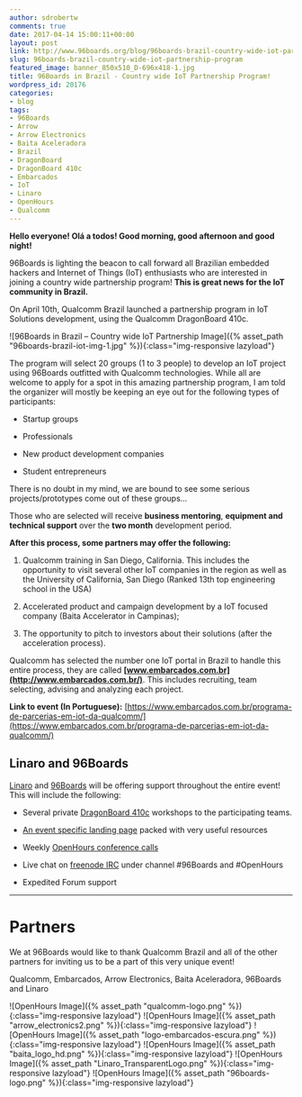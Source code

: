 ```yaml
---
author: sdrobertw
comments: true
date: 2017-04-14 15:00:11+00:00
layout: post
link: http://www.96boards.org/blog/96boards-brazil-country-wide-iot-partnership-program/
slug: 96boards-brazil-country-wide-iot-partnership-program
featured_image: banner_850x510_D-696x418-1.jpg
title: 96Boards in Brazil - Country wide IoT Partnership Program!
wordpress_id: 20176
categories:
- blog
tags:
- 96Boards
- Arrow
- Arrow Electronics
- Baita Aceleradora
- Brazil
- DragonBoard
- DragonBoard 410c
- Embarcados
- IoT
- Linaro
- OpenHours
- Qualcomm
---
```


**Hello everyone! Olá a todos! Good morning, good afternoon and good night!**

96Boards is lighting the beacon to call forward all Brazilian embedded hackers and Internet of Things (IoT) enthusiasts who are interested in joining a country wide partnership program! **This is great news for the IoT community in Brazil.**

On April 10th, Qualcomm Brazil launched a partnership program in IoT Solutions development, using the Qualcomm DragonBoard 410c.

![96Boards in Brazil – Country wide IoT Partnership Image]({% asset_path "96boards-brazil-iot-img-1.jpg" %}){:class="img-responsive lazyload"}

The program will select 20 groups (1 to 3 people) to develop an IoT project using 96Boards outfitted with Qualcomm technologies. While all are welcome to apply for a spot in this amazing partnership program, I am told the organizer will mostly be keeping an eye out for the following types of participants:




  * Startup groups


  * Professionals


  * New product development companies


  * Student entrepreneurs


There is no doubt in my mind, we are bound to see some serious projects/prototypes come out of these groups...

Those who are selected will receive **business mentoring**, **equipment and technical support** over the **two month** development period.

**After this process, some partners may offer the following:**




  1. Qualcomm training in San Diego, California. This includes the opportunity to visit several other IoT companies in the region as well as the University of California, San Diego (Ranked 13th top engineering school in the USA)


  2. Accelerated product and campaign development by a IoT focused company (Baita Accelerator in Campinas);


  3. The opportunity to pitch to investors about their solutions (after the acceleration process).


Qualcomm has selected the number one IoT portal in Brazil to handle this entire process, they are called **[www.embarcados.com.br](http://www.embarcados.com.br/)**. This includes recruiting, team selecting, advising and analyzing each project.

**Link to event (In Portuguese):** [https://www.embarcados.com.br/programa-de-parcerias-em-iot-da-qualcomm/](https://www.embarcados.com.br/programa-de-parcerias-em-iot-da-qualcomm/)


## Linaro and 96Boards


[Linaro](https://www.linaro.org/) and [96Boards](http://www.96boards.org/) will be offering support throughout the entire event! This will include the following:




  * Several private [DragonBoard 410c](http://www.96boards.org/product/dragonboard410c/) workshops to the participating teams.


  * [An event specific landing page](http://www.96boards.org/go/db410c-partnership-brazil/) packed with very useful resources


  * Weekly [OpenHours conference calls](http://www.96boards.org/openhours/)


  * Live chat on [freenode IRC](https://webchat.freenode.net/) under channel #96Boards and #OpenHours


  * Expedited Forum support





* * *





# **Partners**


We at 96Boards would like to thank Qualcomm Brazil and all of the other partners for inviting us to be a part of this very unique event!

Qualcomm, Embarcados, Arrow Electronics, Baita Aceleradora, 96Boards and Linaro

![OpenHours Image]({% asset_path "qualcomm-logo.png" %}){:class="img-responsive lazyload"}
![OpenHours Image]({% asset_path "arrow_electronics2.png" %}){:class="img-responsive lazyload"}
![OpenHours Image]({% asset_path "logo-embarcados-escura.png" %}){:class="img-responsive lazyload"}
![OpenHours Image]({% asset_path "baita_logo_hd.png" %}){:class="img-responsive lazyload"}
![OpenHours Image]({% asset_path "Linaro_TransparentLogo.png" %}){:class="img-responsive lazyload"}
![OpenHours Image]({% asset_path "96boards-logo.png" %}){:class="img-responsive lazyload"}
